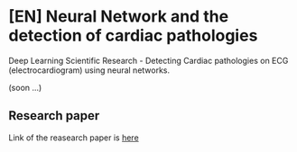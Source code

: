 # [EN] Neural Network and the detection of cardiac pathologies
Deep Learning Scientific Research - Detecting Cardiac pathologies on ECG (electrocardiogram) using neural networks.

(soon ...)

## Research paper 

Link of the reasearch paper is [here](./RAPPORT.pdf)
